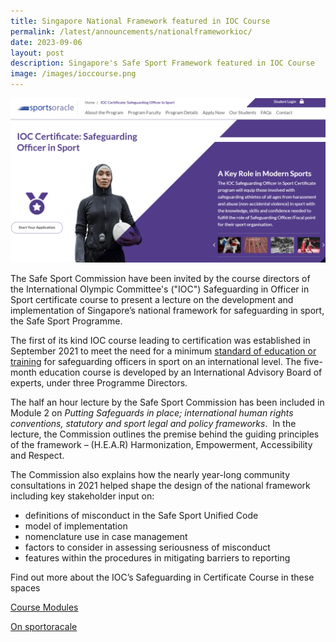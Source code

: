 ```yaml
---
title: Singapore National Framework featured in IOC Course
permalink: /latest/announcements/nationalframeworkioc/
date: 2023-09-06
layout: post
description: Singapore's Safe Sport Framework featured in IOC Course
image: /images/ioccourse.png
---
```

![Screengrab of IOC Course on Sportoracle](/images/ioccourse.png)

The Safe Sport Commission have been invited by the course directors of the International Olympic Committee's ("IOC") Safeguarding in Officer in Sport certificate course to present a lecture on the development and implementation of Singapore’s national framework for safeguarding in sport, the Safe Sport Programme.

The first of its kind IOC course leading to certification was established in September 2021 to meet the need for a minimum [standard of education or training](https://www.sportsoracle.com/course/ioc-certificate-safeguarding-officer-in-sport/) for safeguarding officers in sport on an international level. The five-month education course is developed by an International Advisory Board of experts, under three Programme Directors.

The half an hour lecture by the Safe Sport Commission has been included in Module 2 on _Putting Safeguards in place; international human rights conventions, statutory and sport legal and policy frameworks_.  In the lecture, the Commission outlines the premise behind the guiding principles of the framework – (H.E.A.R) Harmonization, Empowerment, Accessibility and Respect.

The Commission also explains how the nearly year-long community consultations in 2021 helped shape the design of the national framework including key stakeholder input on:

* definitions of misconduct in the Safe Sport Unified Code
* model of implementation
* nomenclature use in case management
* factors to consider in assessing seriousness of misconduct
* features within the procedures in mitigating barriers to reporting

Find out more about the IOC’s Safeguarding in Certificate Course in these spaces

[Course Modules ](https://stillmed.olympics.com/media/Documents/Athletes/Safeguarding/IOC-Safeguarding-Certificate-Information.pdf) 

[On sportoracale](https://www.sportsoracle.com/course/ioc-certificate-safeguarding-officer-in-sport/)